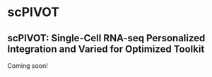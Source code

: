 # scPIVOT
## scPIVOT: Single-Cell RNA-seq Personalized Integration and Varied for Optimized Toolkit
Coming soon!
